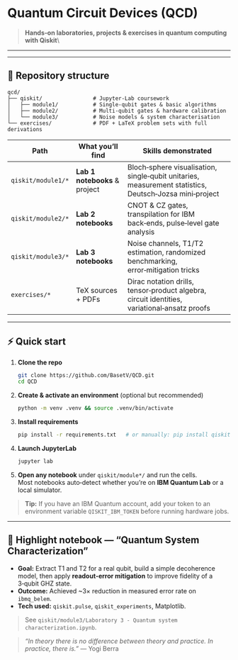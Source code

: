 # Quantum Circuit Devices (QCD)

> **Hands‑on laboratories, projects & exercises in quantum computing with Qiskit**\
>

---

---

## 📂 Repository structure

```
qcd/
├── qiskit/                # Jupyter‑Lab coursework
│   ├── module1/           # Single‑qubit gates & basic algorithms
│   ├── module2/           # Multi‑qubit gates & hardware calibration
│   └── module3/           # Noise models & system characterisation
└── exercises/             # PDF + LaTeX problem sets with full derivations
```

| Path               | What you’ll find              | Skills demonstrated                                                                                    |
| ------------------ | ----------------------------- | ------------------------------------------------------------------------------------------------------ |
| `qiskit/module1/*` | **Lab 1 notebooks** & project | Bloch‑sphere visualisation, single‑qubit unitaries, measurement statistics, Deutsch‑Jozsa mini‑project |
| `qiskit/module2/*` | **Lab 2 notebooks**           | CNOT & CZ gates, transpilation for IBM back‑ends, pulse‑level gate analysis                            |
| `qiskit/module3/*` | **Lab 3 notebooks**           | Noise channels, T1/T2 estimation, randomized benchmarking, error‑mitigation tricks                     |
| `exercises/*`      | TeX sources + PDFs            | Dirac notation drills, tensor‑product algebra, circuit identities, variational‑ansatz proofs           |

---

## ⚡ Quick start

1. **Clone the repo**
   ```bash
   git clone https://github.com/BasetV/QCD.git
   cd QCD
   ```
2. **Create & activate an environment** (optional but recommended)
   ```bash
   python -m venv .venv && source .venv/bin/activate
   ```
3. **Install requirements**
   ```bash
   pip install -r requirements.txt   # or manually: pip install qiskit matplotlib jupyterlab
   ```
4. **Launch JupyterLab**
   ```bash
   jupyter lab
   ```
5. **Open any notebook** under `qiskit/module*/` and run the cells.\
   Most notebooks auto‑detect whether you’re on **IBM Quantum Lab** or a local simulator.

> **Tip:** If you have an IBM Quantum account, add your token to an environment variable `QISKIT_IBM_TOKEN` before running hardware jobs.

---

## 🧩 Highlight notebook — “Quantum System Characterization”

- **Goal:** Extract T1 and T2 for a real qubit, build a simple decoherence model, then apply **readout‑error mitigation** to improve fidelity of a 3‑qubit GHZ state.
- **Outcome:** Achieved \~3× reduction in measured error rate on `ibmq_belem`.
- **Tech used:** `qiskit.pulse`, `qiskit_experiments`, Matplotlib.

> See `qiskit/module3/Laboratory 3 - Quantum system characterization.ipynb`.


> *“In theory there is no difference between theory and practice. In practice, there is.”* — Yogi Berra

